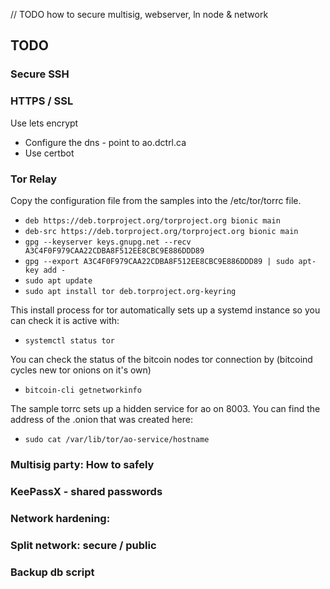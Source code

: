 // TODO how to secure multisig, webserver, ln node & network

## TODO

### Secure SSH


### HTTPS / SSL

Use lets encrypt

- Configure the dns - point to ao.dctrl.ca
- Use certbot

### Tor Relay
Copy the configuration file from the samples into the /etc/tor/torrc file.

- `deb https://deb.torproject.org/torproject.org bionic main`
- `deb-src https://deb.torproject.org/torproject.org bionic main`
- `gpg --keyserver keys.gnupg.net --recv A3C4F0F979CAA22CDBA8F512EE8CBC9E886DDD89`
- `gpg --export A3C4F0F979CAA22CDBA8F512EE8CBC9E886DDD89 | sudo apt-key add -`
- `sudo apt update`
- `sudo apt install tor deb.torproject.org-keyring`

This install process for tor automatically sets up a systemd instance so you can check it is active with:
- `systemctl status tor`

You can check the status of the bitcoin nodes tor connection by (bitcoind cycles new tor onions on it's own)
- `bitcoin-cli getnetworkinfo`

The sample torrc sets up a hidden service for ao on 8003. You can find the address of the .onion that was created here:
- `sudo cat /var/lib/tor/ao-service/hostname`

###  Multisig party: How to safely


### KeePassX - shared passwords
###  Network hardening:
### Split network: secure / public
###  Backup db script
